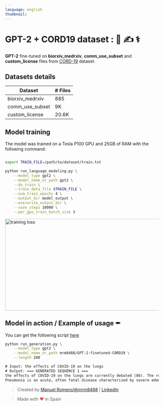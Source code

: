 ```yaml
---
language: english
thumbnail:
---
```


# GPT-2 + CORD19 dataset : 🦠 ✍ ⚕

**GPT-2** fine-tuned on **biorxiv_medrxiv**, **comm_use_subset** and **custom_license** files from [CORD-19](https://www.kaggle.com/allen-institute-for-ai/CORD-19-research-challenge) dataset.


## Datasets details

| Dataset                | # Files |
| ---------------------- | ----- |
| biorxiv_medrxiv        | 885  |
| comm_use_subset         | 9K   |
| custom_license         | 20.6K   |

## Model training

The model was trained on a Tesla P100 GPU and 25GB of RAM with the following command:

```bash

export TRAIN_FILE=/path/to/dataset/train.txt

python run_language_modeling.py \
    --model_type gpt2 \
    --model_name_or_path gpt2 \
    --do_train \
    --train_data_file $TRAIN_FILE \
    --num_train_epochs 4 \
    --output_dir model_output \
    --overwrite_output_dir \
    --save_steps 10000 \
    --per_gpu_train_batch_size 3
```

<img alt="training loss" src="https://svgshare.com/i/JTf.svg' title='GTP-2-finetuned-CORDS19-loss" width="600" height="300" />

## Model in action / Example of usage ✒

You can get the following script [here](https://github.com/huggingface/transformers/blob/master/examples/run_generation.py)

```bash
python run_generation.py \
    --model_type gpt2 \
    --model_name_or_path mrm8488/GPT-2-finetuned-CORD19 \
    --length 200
```
```txt
# Input: the effects of COVID-19 on the lungs
# Output: === GENERATED SEQUENCE 1 ===
the effects of COVID-19 on the lungs are currently debated (86). The role of this virus in the pathogenesis of pneumonia and lung cancer is still debated. MERS-CoV is also known to cause acute respiratory distress syndrome (87) and is associated with increased expression of pulmonary fibrosis markers (88). Thus, early airway inflammation may play an important role in the pathogenesis of coronavirus pneumonia and may contribute to the severe disease and/or mortality observed in coronavirus patients.
Pneumonia is an acute, often fatal disease characterized by severe edema, leakage of oxygen and bronchiolar inflammation. Viruses include coronaviruses, and the role of oxygen depletion is complicated by lung injury and fibrosis in the lung, in addition to susceptibility to other lung diseases. The progression of the disease may be variable, depending on the lung injury, pathologic role, prognosis, and the immune status of the patient. Inflammatory responses to respiratory viruses cause various pathologies of the respiratory
```


> Created by [Manuel Romero/@mrm8488](https://twitter.com/mrm8488) | [LinkedIn](https://www.linkedin.com/in/manuel-romero-cs/)

> Made with <span style="color: #e25555;">&hearts;</span> in Spain
